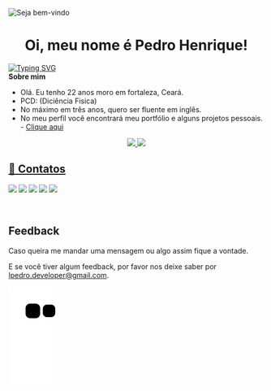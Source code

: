 ![Seja bem-vindo](https://user-images.githubusercontent.com/98068434/166393570-9f61e558-6df6-4e56-99b3-5284cee8d67c.gif)
<h1 align="center">Oi, meu nome é Pedro Henrique!</h1>

[![Typing SVG](https://readme-typing-svg.herokuapp.com?font=Timmana&color=3743F3&center=true&vCenter=true&lines=Desenvolvedor+FrontEnd+Jr)](https://git.io/typing-svg)
<br/>
**Sobre mim**
-  Olá. Eu tenho 22 anos moro em fortaleza, Ceará.
- PCD: (Diciência Fisica)
-  No máximo em três anos, quero ser fluente em inglês.
-  No meu perfil você encontrará meu portfólio e alguns projetos pessoais. - <a href="https://github.com/devlpedro">Clique aqui</a>

<div align="center">
  <a href="https://github.com/devlpedro"><a href="https://github.com/devlpedro">
  <img height="150em" src="https://github-readme-stats.vercel.app/api?username=devlpedro&show_icons=true&theme=tokyonight&include_all_commits=true&count_private=true"/>
  <img height="150em" src="https://github-readme-stats.vercel.app/api/top-langs/?username=devlpedro&layout=compact&langs_count=7&theme=tokyonight"/>
</div>
  
## 🔗 Contatos
<p align="left">
  <a href="mailto:pedrohenriqueda.soliveira@gmail.com" alt"E-mail">
  <img src="https://img.shields.io/badge/Gmail-D14836?style=for-the-badge&logo=gmail&logoColor=white" /></a>

  <a href="mailto:pedrohenriqueda.soliveira@gmail.com">
  <img src="https://img.shields.io/badge/Slack-4A154B?style=for-the-badge&logo=slack&logoColor=white" /></a>
 
  <a href="https://www.linkedin.com/in/lpedrogg/" alt="Linkedin">
  <img src="https://img.shields.io/badge/LinkedIn-0077B5?style=for-the-badge&logo=linkedin&logoColor=white&link=https://www.linkedin.com/in/lpedrogg/" /></a>

  <a href="https://www.instagram.com/lpedrogg/" alt="Instagram">
  <img src="https://img.shields.io/badge/Instagram-E4405F?style=for-the-badge&logo=instagram&logoColor=white&link=https://www.instagram.com/lpedrogg/"/></a>
 
 <a href="https://twitter.com/lpedrogg" alt="Twitter">
  <img src="https://img.shields.io/badge/Twitter-1DA1F2?style=for-the-badge&logo=twitter&logoColor=white&link=https://twitter.com/lpedrogg"/></a>
</p>  
<br/>
   
## Feedback
Caso queira me mandar uma mensagem ou algo assim fique a vontade. 
   
E se você tiver algum feedback, por favor nos deixe saber por lpedro.developer@gmail.com.


   

 ![Snake animation](https://github.com/rafaballerini/rafaballerini/blob/output/github-contribution-grid-snake.svg)
